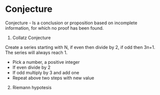 # Conjecture

Conjecture - Is a conclusion or proposition based on incomplete information, for which no proof has been found.

1. Collatz Conjecture

Create a series starting with N, if even then divide by 2, if odd then 3n+1. The series will always reach 1.

- Pick a number, a positive integer
- If even divide by 2
- If odd multiply by 3 and add one
- Repeat above two steps with new value

2. Riemann hypotesis
